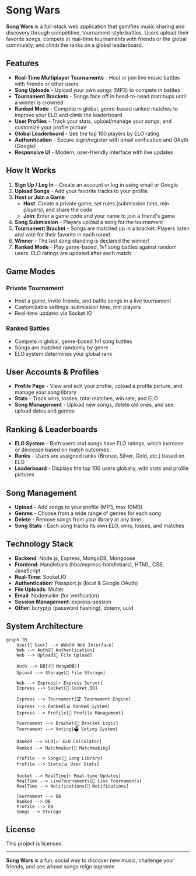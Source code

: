 # Song Wars

**Song Wars** is a full-stack web application that gamifies music sharing and discovery through competitive, tournament-style battles. Users upload their favorite songs, compete in real-time tournaments with friends or the global community, and climb the ranks on a global leaderboard.

## Features

- **Real-Time Multiplayer Tournaments** - Host or join live music battles with friends or other users
- **Song Uploads** - Upload your own songs (MP3) to compete in battles
- **Tournament Brackets** - Songs face off in head-to-head matchups until a winner is crowned
- **Ranked Mode** - Compete in global, genre-based ranked matches to improve your ELO and climb the leaderboard
- **User Profiles** - Track your stats, upload/manage your songs, and customize your profile picture
- **Global Leaderboard** - See the top 100 players by ELO rating
- **Authentication** - Secure login/register with email verification and OAuth (Google)
- **Responsive UI** - Modern, user-friendly interface with live updates

## How It Works

1. **Sign Up / Log In** - Create an account or log in using email or Google
2. **Upload Songs** - Add your favorite tracks to your profile
3. **Host or Join a Game**:
   - **Host**: Create a private game, set rules (submission time, min players), and share the code
   - **Join**: Enter a game code and your name to join a friend's game
4. **Song Submission** - Players upload a song for the tournament
5. **Tournament Bracket** - Songs are matched up in a bracket. Players listen and vote for their favorite in each round
6. **Winner** - The last song standing is declared the winner!
7. **Ranked Mode** - Play genre-based, 1v1 song battles against random users. ELO ratings are updated after each match

## Game Modes

### Private Tournament
- Host a game, invite friends, and battle songs in a live tournament
- Customizable settings: submission time, min players
- Real-time updates via Socket.IO

### Ranked Battles
- Compete in global, genre-based 1v1 song battles
- Songs are matched randomly by genre
- ELO system determines your global rank

## User Accounts & Profiles

- **Profile Page** - View and edit your profile, upload a profile picture, and manage your song library
- **Stats** - Track wins, losses, total matches, win rate, and ELO
- **Song Management** - Upload new songs, delete old ones, and see upload dates and genres

## Ranking & Leaderboards

- **ELO System** - Both users and songs have ELO ratings, which increase or decrease based on match outcomes
- **Ranks** - Users are assigned ranks (Bronze, Silver, Gold, etc.) based on ELO
- **Leaderboard** - Displays the top 100 users globally, with stats and profile pictures

## Song Management

- **Upload** - Add songs to your profile (MP3, max 10MB)
- **Genres** - Choose from a wide range of genres for each song
- **Delete** - Remove songs from your library at any time
- **Song Stats** - Each song tracks its own ELO, wins, losses, and matches

## Technology Stack

- **Backend**: Node.js, Express, MongoDB, Mongoose
- **Frontend**: Handlebars (hbs/express-handlebars), HTML, CSS, JavaScript
- **Real-Time**: Socket.IO
- **Authentication**: Passport.js (local & Google OAuth)
- **File Uploads**: Multer
- **Email**: Nodemailer (for verification)
- **Session Management**: express-session
- **Other**: bcryptjs (password hashing), dotenv, uuid

## System Architecture

```mermaid
graph TB
    User[👤 User] --> Web[🌐 Web Interface]
    Web --> Auth[🔐 Authentication]
    Web --> Upload[📁 File Upload]
    
    Auth --> DB[(🗄️ MongoDB)]
    Upload --> Storage[💾 File Storage]
    
    Web --> Express[⚡ Express Server]
    Express --> Socket[🔄 Socket.IO]
    
    Express --> Tournament[🏆 Tournament Engine]
    Express --> Ranked[📊 Ranked System]
    Express --> Profile[👤 Profile Management]
    
    Tournament --> Bracket[🎯 Bracket Logic]
    Tournament --> Voting[🗳️ Voting System]
    
    Ranked --> ELO[📈 ELO Calculator]
    Ranked --> Matchmaker[🎲 Matchmaking]
    
    Profile --> Songs[🎵 Song Library]
    Profile --> Stats[📊 User Stats]
    
    Socket --> RealTime[⚡ Real-time Updates]
    RealTime --> LiveTournaments[🔴 Live Tournaments]
    RealTime --> Notifications[🔔 Notifications]
    
    Tournament --> DB
    Ranked --> DB
    Profile --> DB
    Songs --> Storage
```

## License

This project is licensed.

---

**Song Wars** is a fun, social way to discover new music, challenge your friends, and see whose songs reign supreme.
